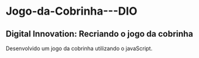 # Jogo-da-Cobrinha---DIO
<h2>Digital Innovation: Recriando o jogo da cobrinha</h2>

Desenvolvido um jogo da cobrinha utilizando o javaScript.
